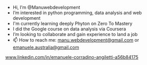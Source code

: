 - Hi, I’m @Manuwebdevelopment
- I’m interested in python programming, data analysis and web development
- I'm currently learning deeply Phyton on Zero To Mastery
- I did the Google course on data analysis via Coursera
- I’m looking to collaborate and gain experience to land a job
- 📫 How to reach me: 
manu.webdevelopment@gmail.com or emanuele.australia@gmail.com

www.linkedin.com/in/emanuele-corradino-angiletti-a56b84175



